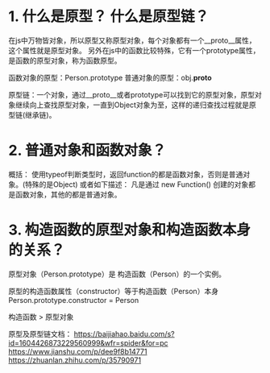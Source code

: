 # 1. 什么是原型？ 什么是原型链？
在js中万物皆对象，所以原型又称原型对象，每个对象都有一个__proto__属性，这个属性就是原型对象。
另外在js中的函数比较特殊，它有一个prototype属性，是函数的原型对象，称为函数原型。

函数对象的原型：Person.prototype
普通对象的原型：obj.__proto__

原型链：一个对象，通过__proto__或者prototype可以找到它的原型对象，原型对象继续向上查找原型对象，一直到Object对象为至，这样的递归查找过程就是原型链(继承链)。

# 2. 普通对象和函数对象？
概括：
使用typeof判断类型时，返回function的都是函数对象，否则是普通对象。(特殊的是Object)
或者如下描述：
凡是通过 new Function() 创建的对象都是函数对象，其他的都是普通对象。

# 3. 构造函数的原型对象和构造函数本身的关系？
原型对象（Person.prototype）是 构造函数（Person）的一个实例。

原型的构造函数属性（constructor）等于构造函数（Person）本身
Person.prototype.constructor = Person

构造函数 > 原型对象

原型及原型链文档：
https://baijiahao.baidu.com/s?id=1604426873229560999&wfr=spider&for=pc
https://www.jianshu.com/p/dee9f8b14771
https://zhuanlan.zhihu.com/p/35790971
